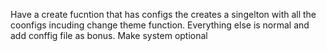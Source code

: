 Have a create fucntion that has configs the creates a singelton with all the coonfigs incuding change theme function. Everything else is normal and add conffig file as bonus.
Make system optional
